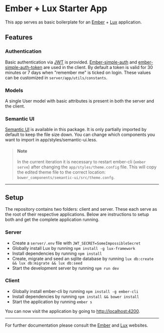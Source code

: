 # Ember + Lux Starter App

This app serves as basic boilerplate for an [Ember](https://emberjs.com) + [Lux](https://github.com/postlight/lux) application.

## Features
### Authentication
Basic authentication via [JWT](https://jwt.io) is provided. [Ember-simple-auth](https://github.com/simplabs/ember-simple-auth) and [ember-simple-auth-token](https://github.com/jpadilla/ember-simple-auth-token) are used in the client. By default a token is valid for 30 minutes or 7 days when "remember me" is ticked on login. These values can be customized in `server/app/utils/constants`.

### Models
A single User model with basic attributes is present in both the server and the client.

### Semantic UI
[Semantic UI](https://semantic-ui.com/) is available in this package. It is only partially imported by default to keep the file size down. You can change which components you want to import in app/styles/semantic-ui.less.

> #### Note
> In the current iteration it is necessary to restart ember-cli (`ember serve`) after changing the `app/styles/theme.config` file. This will copy the edited theme file to the correct location: `bower_components/semantic-ui/src/theme.confg`.

---

## Setup
The repository contains two folders: client and server. These each serve as the root of their respective applications. Below are instructions to setup both and get the complete application running.

### Server

- Create a `server/.env` file with `JWT_SECRET=SomeImpossibleSecret`
- Globally install Lux by running `npm install -g lux-framework`
- Install dependencies by running `npm install`
- Create, migrate and seed an sqlite database by running `lux db:create && lux db:migrate && lux db:seed`
- Start the development server by running `npm run dev`

### Client

- Globally install ember-cli by running `npm install -g ember-cli`
- Install dependencies by running `npm install && bower install`
- Start the application by running `ember s`

You can now visit the application by going to <http://localhost:4200>.

---

For further documentation please consult the [Ember](https://emberjs.com) and [Lux](https://github.com/postlight/lux) websites.
